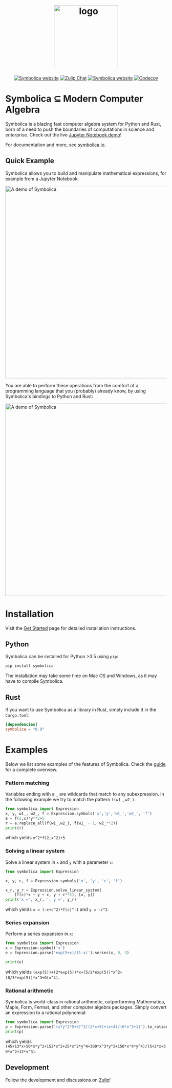<h1 align="center">
  <br>
  <img src="https://symbolica.io/logo.svg" alt="logo" width="200">
  <br>
</h1>

<p align="center">
<a href="https://symbolica.io"><img alt="Symbolica website" src="https://img.shields.io/static/v1?label=symbolica&message=website&color=orange&style=flat-square"></a>
  <a href="https://reform.zulipchat.com"><img alt="Zulip Chat" src="https://img.shields.io/static/v1?label=zulip&message=discussions&color=blue&style=flat-square"></a>
    <a href="https://github.com/benruijl/symbolica"><img alt="Symbolica website" src="https://img.shields.io/static/v1?label=github&message=development&color=green&style=flat-square&logo=github"></a>
    <a href="https://app.codecov.io/gh/benruijl/symbolica"><img alt="Codecov" src="https://img.shields.io/codecov/c/github/benruijl/symbolica?token=N43MATK5XJ&style=flat-square"></a>
</p>

# Symbolica ⊆ Modern Computer Algebra

Symbolica is a blazing fast computer algebra system for Python and Rust, born of a need to push the boundaries of computations in science and enterprise.
Check out the live [Jupyter Notebook demo](https://colab.research.google.com/drive/1VAtND2kddgBwNt1Tjsai8vnbVIbgg-7D?usp=sharing)!

For documentation and more, see [symbolica.io](https://symbolica.io).



## Quick Example

Symbolica allows you to build and manipulate mathematical expressions, for example from a Jupyter Notebook:

<img width="600" alt="A demo of Symbolica" src="https://symbolica.io/resources/demo.light.svg">

You are able to perform these operations from the comfort of a programming language that you (probably) already know, by using Symbolica's bindings to Python and Rust:

<img width="600" alt="A demo of Symbolica" src="https://symbolica.io/resources/completion.light.png">

# Installation

Visit the [Get Started](https://symbolica.io/docs/get_started.html) page for detailed installation instructions.

## Python

Symbolica can be installed for Python >3.5 using `pip`:

```sh
pip install symbolica
```

The installation may take some time on Mac OS and Windows, as it may have to compile Symbolica.

## Rust

If you want to use Symbolica as a library in Rust, simply include it in the `Cargo.toml`:

```toml
[dependencies]
symbolica = "0.9"
```

# Examples

Below we list some examples of the features of Symbolica. Check the [guide](https://symbolica.io/docs/) for a complete overview.

### Pattern matching

Variables ending with a `_` are wildcards that match to any subexpression.
In the following example we try to match the pattern `f(w1_,w2_)`:

```python
from symbolica import Expression
x, y, w1_, w2_, f = Expression.symbols('x','y','w1_','w2_', 'f')
e = f(3,x)*y**2+5
r = e.replace_all(f(w1_,w2_), f(w1_ - 1, w2_**2))
print(r)
```
which yields `y^2*f(2,x^2)+5`.

### Solving a linear system

Solve a linear system in `x` and `y` with a parameter `c`:

```python
from symbolica import Expression

x, y, c, f = Expression.symbols('x', 'y', 'c', 'f')

x_r, y_r = Expression.solve_linear_system(
    [f(c)*x + y + c, y + c**2], [x, y])
print('x =', x_r, ', y =', y_r)
```
which yields `x = (-c+c^2)*f(c)^-1` and `y = -c^2`.

### Series expansion

Perform a series expansion in `x`:

```python
from symbolica import Expression
x = Expression.symbol('x')
e = Expression.parse('exp(5+x)/(1-x)').series(x, 0, 3)

print(e)
```
which yields `(exp(5))+(2*exp(5))*x+(5/2*exp(5))*x^2+(8/3*exp(5))*x^3+O(x^4)`.

### Rational arithmetic

Symbolica is world-class in rational arithmetic, outperforming Mathematica, Maple, Form, Fermat, and other computer algebra packages. Simply convert an expression to a rational polynomial:
```python
from symbolica import Expression
p = Expression.parse('(x*y^2*5+5)^2/(2*x+5)+(x+4)/(6*x^2+1)').to_rational_polynomial()
print(p)
```
which yields `(45+13*x+50*x*y^2+152*x^2+25*x^2*y^4+300*x^3*y^2+150*x^4*y^4)/(5+2*x+30*x^2+12*x^3)`.

## Development

Follow the development and discussions on [Zulip](https://reform.zulipchat.com)!
